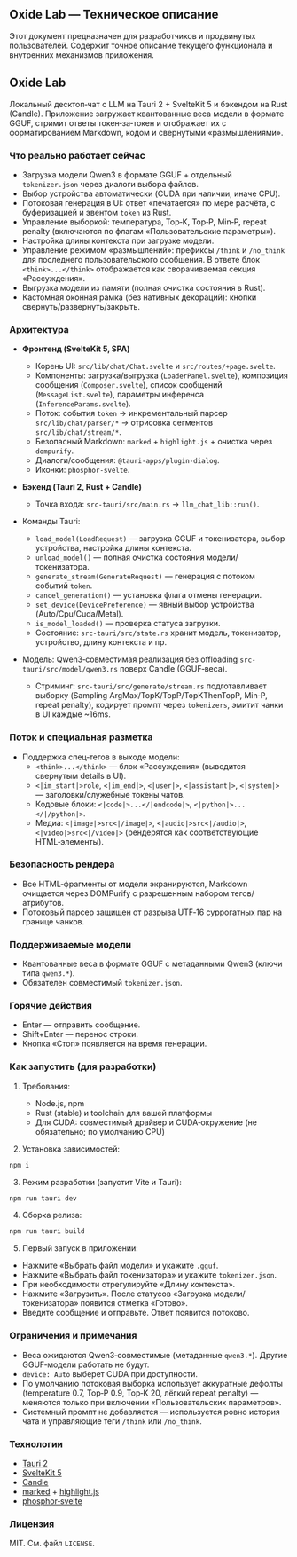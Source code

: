 ## Oxide Lab — Техническое описание

Этот документ предназначен для разработчиков и продвинутых пользователей. Содержит точное описание текущего функционала и внутренних механизмов приложения.

## Oxide Lab

Локальный десктоп‑чат с LLM на Tauri 2 + SvelteKit 5 и бэкендом на Rust (Candle). Приложение загружает квантованные веса модели в формате GGUF, стримит ответы токен‑за‑токен и отображает их с форматированием Markdown, кодом и свернутыми «размышлениями».

### Что реально работает сейчас
- Загрузка модели Qwen3 в формате GGUF + отдельный `tokenizer.json` через диалоги выбора файлов.
- Выбор устройства автоматически (CUDA при наличии, иначе CPU).
- Потоковая генерация в UI: ответ «печатается» по мере расчёта, с буферизацией и эвентом `token` из Rust.
- Управление выборкой: температура, Top‑K, Top‑P, Min‑P, repeat penalty (включаются по флагам «Пользовательские параметры»).
- Настройка длины контекста при загрузке модели.
- Управление режимом «размышлений»: префиксы `/think` и `/no_think` для последнего пользовательского сообщения. В ответе блок `<think>...</think>` отображается как сворачиваемая секция «Рассуждения».
- Выгрузка модели из памяти (полная очистка состояния в Rust).
- Кастомная оконная рамка (без нативных декораций): кнопки свернуть/развернуть/закрыть.

### Архитектура
- **Фронтенд (SvelteKit 5, SPA)**
  - Корень UI: `src/lib/chat/Chat.svelte` и `src/routes/+page.svelte`.
  - Компоненты: загрузка/выгрузка (`LoaderPanel.svelte`), композиция сообщения (`Composer.svelte`), список сообщений (`MessageList.svelte`), параметры инференса (`InferenceParams.svelte`).
  - Поток: события `token` → инкрементальный парсер `src/lib/chat/parser/*` → отрисовка сегментов `src/lib/chat/stream/*`.
  - Безопасный Markdown: `marked` + `highlight.js` + очистка через `dompurify`.
  - Диалоги/сообщения: `@tauri-apps/plugin-dialog`.
  - Иконки: `phosphor-svelte`.

- **Бэкенд (Tauri 2, Rust + Candle)**
  - Точка входа: `src-tauri/src/main.rs` → `llm_chat_lib::run()`.
- Команды Tauri: 
    - `load_model(LoadRequest)` — загрузка GGUF и токенизатора, выбор устройства, настройка длины контекста.
    - `unload_model()` — полная очистка состояния модели/токенизатора.
    - `generate_stream(GenerateRequest)` — генерация с потоком событий `token`.
    - `cancel_generation()` — установка флага отмены генерации.
    - `set_device(DevicePreference)` — явный выбор устройства (Auto/Cpu/Cuda/Metal).
    - `is_model_loaded()` — проверка статуса загрузки.
  - Состояние: `src-tauri/src/state.rs` хранит модель, токенизатор, устройство, длину контекста и пр.
- Модель: Qwen3‑совместимая реализация без offloading `src-tauri/src/model/qwen3.rs` поверх Candle (GGUF‑веса).
  - Стриминг: `src-tauri/src/generate/stream.rs` подготавливает выборку (Sampling ArgMax/TopK/TopP/TopKThenTopP, Min‑P, repeat penalty), кодирует промпт через `tokenizers`, эмитит чанки в UI каждые ~16ms.

### Поток и специальная разметка
- Поддержка спец‑тегов в выходе модели:
  - `<think>...</think>` — блок «Рассуждения» (выводится свернутым details в UI).
  - `<|im_start|>role`, `<|im_end|>`, `<|user|>`, `<|assistant|>`, `<|system|>` — заголовки/служебные токены чатов.
  - Кодовые блоки: `<|code|>...</|endcode|>`, `<|python|>...</|/python|>`.
  - Медиа: `<|image|>src<|/image|>`, `<|audio|>src<|/audio|>`, `<|video|>src<|/video|>` (рендерятся как соответствующие HTML‑элементы).

### Безопасность рендера
- Все HTML‑фрагменты от модели экранируются, Markdown очищается через DOMPurify с разрешенным набором тегов/атрибутов.
- Потоковый парсер защищен от разрыва UTF‑16 суррогатных пар на границе чанков.

### Поддерживаемые модели
- Квантованные веса в формате GGUF с метаданными Qwen3 (ключи типа `qwen3.*`).
- Обязателен совместимый `tokenizer.json`.

### Горячие действия
- Enter — отправить сообщение.
- Shift+Enter — перенос строки.
- Кнопка «Стоп» появляется на время генерации.

### Как запустить (для разработки)
1) Требования:
   - Node.js, npm
   - Rust (stable) и toolchain для вашей платформы
   - Для CUDA: совместимый драйвер и CUDA‑окружение (не обязательно; по умолчанию CPU)

2) Установка зависимостей:
```bash
npm i
```

3) Режим разработки (запустит Vite и Tauri):
```bash
npm run tauri dev
```

4) Сборка релиза:
```bash
npm run tauri build
```

5) Первый запуск в приложении:
- Нажмите «Выбрать файл модели» и укажите `.gguf`.
- Нажмите «Выбрать файл токенизатора» и укажите `tokenizer.json`.
- При необходимости отрегулируйте «Длину контекста».
- Нажмите «Загрузить». После статусов «Загрузка модели/токенизатора» появится отметка «Готово».
- Введите сообщение и отправьте. Ответ появится потоково.

### Ограничения и примечания
- Веса ожидаются Qwen3‑совместимые (метаданные `qwen3.*`). Другие GGUF‑модели работать не будут.
- `device: Auto` выберет CUDA при доступности.
- По умолчанию потоковая выборка использует аккуратные дефолты (temperature 0.7, Top‑P 0.9, Top‑K 20, лёгкий repeat penalty) — меняются только при включении «Пользовательских параметров».
- Системный промпт не добавляется — используется ровно история чата и управляющие теги `/think` или `/no_think`.

### Технологии
- [Tauri 2](https://v2.tauri.app)
- [SvelteKit 5](https://kit.svelte.dev)
- [Candle](https://github.com/huggingface/candle)
- [marked](https://marked.js.org) + [highlight.js](https://highlightjs.org)
- [phosphor‑svelte](https://phosphoricons.com)

### Лицензия
MIT. См. файл `LICENSE`.


